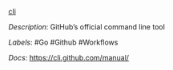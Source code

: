 [cli](https://github.com/cli/cli)

*Description*: GitHub’s official command line tool

*Labels*: #Go #Github #Workflows

*Docs*: https://cli.github.com/manual/
